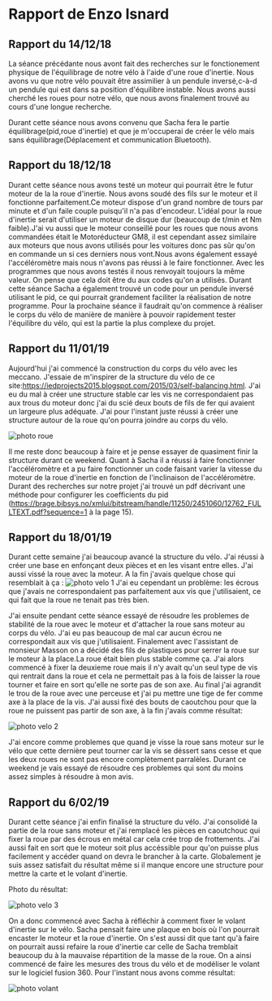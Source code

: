 # Rapport de Enzo Isnard

## Rapport du 14/12/18

La séance précédante nous avont fait des recherches sur le fonctionement physique de l'équilibrage de notre
vélo à l'aide d'une roue d'inertie. Nous avons vu que notre vélo pouvait être assimilier à un pendule inversé,c-à-d un pendule qui est dans sa position d'équilibre instable. Nous avons aussi cherché les roues pour notre vélo, que nous avons finalement trouvé au cours d'une longue recherche. 

Durant cette séance nous avons convenu que Sacha fera le partie équilibrage(pid,roue d'inertie) et que je m'occuperai de créer le vélo mais sans équilibrage(Déplacement et communication Bluetooth).

## Rapport du 18/12/18

Durant cette séance nous avons testé un moteur qui pourrait être le futur moteur de la la roue d'inertie. Nous avons soudé des fils sur le moteur et il fonctionne parfaitement.Ce moteur dispose d'un grand nombre de tours par minute et d'un faile couple puisqu'il n'a pas d'encodeur. L'idéal pour la roue d'inertie serait d'utiliser un moteur de disque dur (beaucoup de t/min et Nm faible).J'ai vu aussi que le moteur conseillé pour les roues que nous avons commandées était le Motoréducteur GM8, il est cependant assez similaire aux moteurs que nous avons utilisés pour les voitures donc pas sûr qu'on en commande un si ces derniers nous vont.Nous avons également essayé l'accéléromètre mais nous n'avons pas réussi à le faire fonctionner. Avec les programmes que nous avons testés il nous renvoyait toujours la même valeur. On pense que cela doit être du aux codes qu'on a utilisés. Durant cette séance Sacha a également trouvé un code pour un pendule inversé utilisant le pid, ce qui pourrait grandement faciliter la réalisation de notre programme. Pour la prochaine séance il faudrait qu'on commence à réaliser le corps du vélo de manière de manière à pouvoir rapidement tester l'équilibre du vélo, qui est la partie la plus complexe du projet. 

## Rapport du 11/01/19

Aujourd'hui j'ai commencé la construction du corps du vélo avec les meccano. J'essaie de m'inspirer de la structure du vélo de ce site:https://iedprojects2015.blogspot.com/2015/03/self-balancing.html. J'ai eu du mal à créer une structure stable car les vis ne correspondaient pas aux trous du moteur donc j'ai du scié deux bouts de fils de fer qui avaient un largeure plus adéquate. J'ai pour l'instant juste réussi à créer une structure autour de la roue qu'on pourra joindre au corps du vélo.

![photo roue](https://raw.githubusercontent.com/ComfortablyDumb/VeloArduino/master/image_roue.jpg)

Il me reste donc beaucoup à faire et je pense essayer de quasiment finir la structure durant ce weekend.
Quant à Sacha il a réussi à faire fonctionner l'accéléromètre et a pu faire fonctionner un code faisant varier la vitesse du moteur de la roue d'inertie en fonction de l'inclinaison de l'accéléromètre.
Durant des recherches sur notre projet j'ai trouvé un pdf décrivant une méthode pour configurer les coefficients du pid (<https://brage.bibsys.no/xmlui/bitstream/handle/11250/2451060/12762_FULLTEXT.pdf?sequence=1> à la page 15).


## Rapport du 18/01/19

Durant cette semaine j'ai beaucoup avancé la structure du vélo. J'ai réussi à créer une base en enfonçant deux pièces et en les visant entre elles. J'ai aussi vissé la roue avec la moteur.
A la fin j'avais quelque chose qui resemblait à ça :
![photo velo 1](https://raw.githubusercontent.com/ComfortablyDumb/VeloArduino/master/image_velo_1.jpg)
J'ai eu cependant un problème: les écrous que j'avais ne correspondaient pas parfaitement aux vis que j'utilisaient, ce qui fait que la roue ne tenait pas très bien.

J'ai ensuite pendant cette séance essayé de résoudre les problemes de stabilité de la roue avec le moteur et d'attacher la roue sans moteur au corps du vélo. J'ai eu pas beaucoup de mal car aucun écrou ne correspondait aux vis que j'utilisaient. Finalement avec l'assistant de monsieur Masson on a décidé des fils de plastiques pour serrer la roue sur le moteur à la place.La roue était bien plus stable comme ça. J'ai alors commencé à fixer la deuxieme roue mais il n'y avait qu'un seul type de vis qui rentrait dans la roue et cela ne permettait pas à la fois de laisser la roue tourner et faire en sort qu'elle ne sorte pas de son axe. Au final j'ai agrandit le trou de la roue avec une perceuse et j'ai pu mettre une tige de fer comme axe à la place de la vis. J'ai aussi fixé des bouts de caoutchou pour que la roue ne puissent pas partir de son axe, à la fin j'avais comme résultat:

![photo velo 2](https://raw.githubusercontent.com/ComfortablyDumb/VeloArduino/master/image_roue_2.jpg)

J'ai encore comme problemes que quand je visse la roue sans moteur sur le vélo que cette dernière peut tourner car la vis se déssert sans cesse et que les deux roues ne sont pas encore complètement parralèles.
Durant ce weekend je vais essayé de résoudre ces problemes qui sont du moins assez simples à résoudre à mon avis.


## Rapport du 6/02/19

Durant cette séance j'ai enfin finalisé la structure du vélo. J'ai consolidé la partie de la roue sans moteur et j'ai remplacé les pièces en caoutchouc qui fixer la roue par des écrous en métal car cela crée trop de frottements. J'ai aussi fait en sort que le moteur soit plus accéssible pour qu'on puisse plus facilement y accéder quand on devra le brancher à la carte. Globalement je suis assez satisfait du résultat même si il manque encore une structure pour mettre la carte et le volant d'inertie.

Photo du résultat:

![photo velo 3](https://raw.githubusercontent.com/ComfortablyDumb/VeloArduino/master/image_velo_2.jpg)

On a donc commencé avec Sacha à réfléchir à comment fixer le volant d'inertie sur le vélo. Sacha pensait faire une plaque en bois où l'on pourrait encaster le moteur et la roue d'inertie. On s'est aussi dit que tant qu'à faire on pourrait aussi refaire la roue d'inertie car celle de Sacha tremblait beaucoup du à la mauvaise répartition de la masse de la roue. On a ainsi commencé de faire les mesures des trous du vélo et de modéliser le volant sur le logiciel fusion 360. Pour l'instant nous avons comme résultat:

![photo volant](https://raw.githubusercontent.com/ComfortablyDumb/VeloArduino/master/Image_volant.png)
